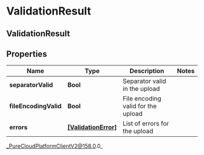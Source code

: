 # ValidationResult

## ValidationResult

## Properties

|Name | Type | Description | Notes|
|------------ | ------------- | ------------- | -------------|
| **separatorValid** | **Bool** | Separator valid in the upload | |
| **fileEncodingValid** | **Bool** | File encoding valid for the upload | |
| **errors** | [**[ValidationError]**](ValidationError) | List of errors for the upload | |



_PureCloudPlatformClientV2@158.0.0_
